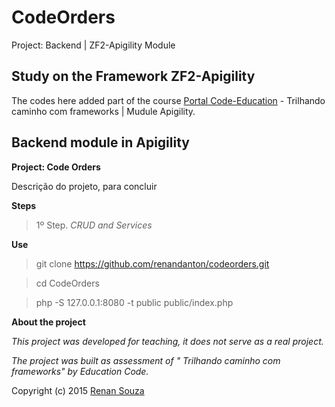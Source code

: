 CodeOrders
=======================

Project: Backend | ZF2-Apigility Module

Study on the Framework ZF2-Apigility
--------------------------------------

The codes here added part of the course <a href="http://sites.code.education/trilhando-frameworks/" title="Portal Code Education" target="_blank" >Portal Code-Education</a> - Trilhando caminho com frameworks | Mudule Apigility.

Backend module in Apigility
----------------

**Project: Code Orders**

Descrição do projeto, para concluir

**Steps**

>1º Step. *CRUD and Services*

**Use**

> git clone https://github.com/renandanton/codeorders.git

> cd CodeOrders

> php -S 127.0.0.1:8080 -t public public/index.php

**About the project**

*This project was developed for teaching, it does not serve as a real project.*

*The project was built as assessment of " Trilhando caminho com frameworks"  by Education Code.*

Copyright (c) 2015 <a href="https://br.linkedin.com/in/renan-danton-9b135862" title="Renan Souza" target="_blank" >Renan Souza</a>